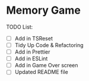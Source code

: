 # Memory Game

TODO List:
- [ ] Add in TSReset
- [ ] Tidy Up Code & Refactoring
- [ ] Add in Prettier
- [ ] Add in ESLint
- [ ] Add in Game Over screen
- [ ] Updated README file